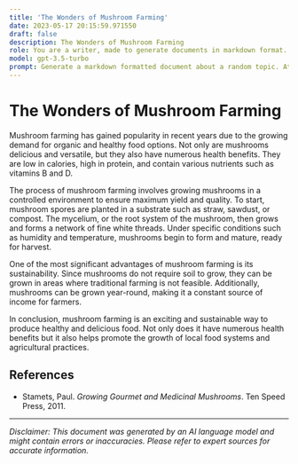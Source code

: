 ```yaml
---
title: 'The Wonders of Mushroom Farming'
date: 2023-05-17 20:15:59.971550
draft: false
description: The Wonders of Mushroom Farming
role: You are a writer, made to generate documents in markdown format. It is very important that all of the documents you generate are in valid markdown format.
model: gpt-3.5-turbo
prompt: Generate a markdown formatted document about a random topic. At the bottom, include a disclaimer explaining that the document was generated by you. The first line of the document should be the title. Make sure that the entire document is in proper markdown format, using a mix of various tags to make the document visually appealing.
---
```


# The Wonders of Mushroom Farming

Mushroom farming has gained popularity in recent years due to the growing demand for organic and healthy food options. Not only are mushrooms delicious and versatile, but they also have numerous health benefits. They are low in calories, high in protein, and contain various nutrients such as vitamins B and D.

The process of mushroom farming involves growing mushrooms in a controlled environment to ensure maximum yield and quality. To start, mushroom spores are planted in a substrate such as straw, sawdust, or compost. The mycelium, or the root system of the mushroom, then grows and forms a network of fine white threads. Under specific conditions such as humidity and temperature, mushrooms begin to form and mature, ready for harvest.

One of the most significant advantages of mushroom farming is its sustainability. Since mushrooms do not require soil to grow, they can be grown in areas where traditional farming is not feasible. Additionally, mushrooms can be grown year-round, making it a constant source of income for farmers.

In conclusion, mushroom farming is an exciting and sustainable way to produce healthy and delicious food. Not only does it have numerous health benefits but it also helps promote the growth of local food systems and agricultural practices.

## References

- Stamets, Paul. *Growing Gourmet and Medicinal Mushrooms*. Ten Speed Press, 2011.

---

*Disclaimer: This document was generated by an AI language model and might contain errors or inaccuracies. Please refer to expert sources for accurate information.*